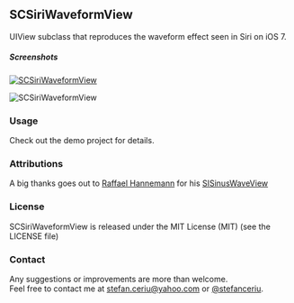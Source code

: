 ## SCSiriWaveformView

UIView subclass that reproduces the waveform effect seen in Siri on iOS 7.

##### Screenshots

[![SCSiriWaveformView](https://dl.dropboxusercontent.com/u/12748201/SCSiriWaveformView/SCSiriWaveformView.png)](https://dl.dropboxusercontent.com/u/12748201/SCSiriWaveformView/SCSiriWaveformView.mp4)

![SCSiriWaveformView](https://dl.dropboxusercontent.com/u/12748201/SCSiriWaveformView/SCSiriWaveformView.gif)

### Usage

Check out the demo project for details.

### Attributions
A big thanks goes out to [Raffael Hannemann](https://twitter.com/raffael_me/) for his [SISinusWaveView](https://github.com/raffael/SISinusWaveView)

### License
SCSiriWaveformView is released under the MIT License (MIT) (see the LICENSE file)

### Contact
Any suggestions or improvements are more than welcome.<br>
Feel free to contact me at [stefan.ceriu@yahoo.com](mailto:stefan.ceriu@yahoo.com) or [@stefanceriu](https://twitter.com/stefanceriu).